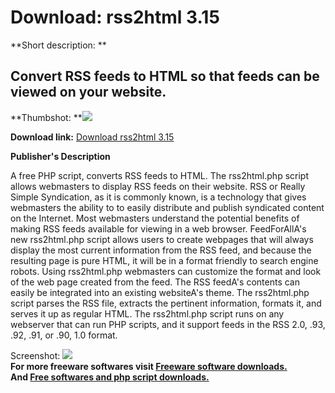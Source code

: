 # Download: rss2html 3.15

**Short description: **

## Convert RSS feeds to HTML so that feeds can be viewed on your website.

  
**Thumbshot: **![](http://www.freewarefiles.com/screenshot/rss2html_md.gif)   
  
**Download link:** [Download rss2html 3.15](http://freesoftwares.boysofts.com/Rsshtml_program_27950.html)  
  

**Publisher's Description**  
  

A free PHP script, converts RSS feeds to HTML. The rss2html.php script allows
webmasters to display RSS feeds on their website. RSS or Really Simple
Syndication, as it is commonly known, is a technology that gives webmasters
the ability to to easily distribute and publish syndicated content on the
Internet. Most webmasters understand the potential benefits of making RSS
feeds available for viewing in a web browser. FeedForAllA's new rss2html.php
script allows users to create webpages that will always display the most
current information from the RSS feed, and because the resulting page is pure
HTML, it will be in a format friendly to search engine robots. Using
rss2html.php webmasters can customize the format and look of the web page
created from the feed. The RSS feedA's contents can easily be integrated into
an existing websiteA's theme. The rss2html.php script parses the RSS file,
extracts the pertinent information, formats it, and serves it up as regular
HTML. The rss2html.php script runs on any webserver that can run PHP scripts,
and it support feeds in the RSS 2.0, .93, .92, .91, or .90, 1.0 format.

  
  
Screenshot: ![](http://www.freewarefiles.com/screenshot/rss2html.gif)  
**For more freeware softwares visit [Freeware software downloads.](http://freesoftwares.boysofts.com/)**   
**And [Free softwares and php script downloads.](http://www.boysofts.com/)**

